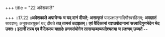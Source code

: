 +++
title = "22 अदेशकाले"

+++
॥17.22॥**अदेशकाले अपात्रेभ्यः च यद् दानं दीयते; असत्कृतं**
पादप्रक्षालनादिगौरवरहितम्; **अवज्ञातं** सावज्ञम्; अनुपचारयुक्तं यद्
दीयते **तत् तामसं उदाहृतम्। एवं वैदिकानां यज्ञतपोदानानां
सत्त्वादिगुणभेदेन भेद उक्तः। इदानीं तस्य एव वैदिकस्य यज्ञादेः
प्रणवसंयोगेन तत्सच्छब्दव्यपदेश्यतया च लक्षणम् उच्यते --**
